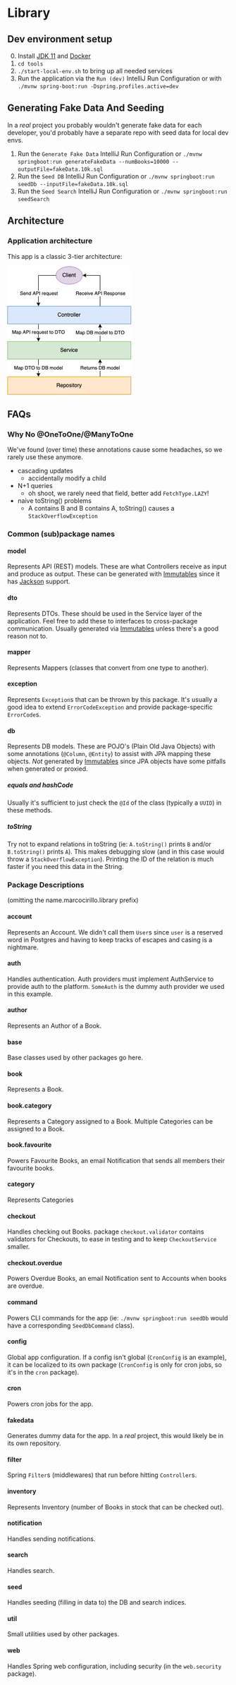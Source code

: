 # Library

## Dev environment setup

0. Install [JDK 11](https://adoptopenjdk.net/) and [Docker](https://www.docker.com/products/docker-desktop)
1. `cd tools` 
2. `./start-local-env.sh` to bring up all needed services
3. Run the application via the `Run (dev)` IntelliJ Run Configuration or with `./mvnw spring-boot:run -Dspring.profiles.active=dev`


## Generating Fake Data And Seeding

In a _real_ project you probably wouldn't generate fake data for each developer, 
you'd probably have a separate repo with seed data for local dev envs.

1. Run the `Generate Fake Data` IntelliJ Run Configuration or `./mvnw springboot:run generateFakeData --numBooks=10000 --outputFile=fakeData.10k.sql`
2. Run the `Seed DB` IntelliJ Run Configuration or `./mvnw springboot:run seedDb --inputFile=fakeData.10k.sql`
2. Run the `Seed Search` IntelliJ Run Configuration or `./mvnw springboot:run seedSearch`

## Architecture

### Application architecture

This app is a classic 3-tier architecture:

![Application Architecture ](assets/application-architecture.png)


## FAQs

### Why No @OneToOne/@ManyToOne

We've found (over time) these annotations cause some headaches, so we rarely use these anymore.

- cascading updates
  - accidentally modify a child
- N+1 queries
  - oh shoot, we rarely need that field, better add `FetchType.LAZY`!
- naive toString() problems
  - A contains B and B contains A, toString() causes a `StackOverflowException`
  
### Common (sub)package names

#### model

Represents API (REST) models. 
These are what Controllers receive as input and produce as output. 
These can be generated with [Immutables](https://immutables.github.io/) since it has [Jackson](https://github.com/FasterXML/jackson) support.

#### dto

Represents DTOs. 
These should be used in the Service layer of the application. 
Feel free to add these to interfaces to cross-package communication. 
Usually generated via [Immutables](https://immutables.github.io/) unless there's a good reason not to.

#### mapper

Represents Mappers (classes that convert from one type to another).

#### exception

Represents `Exception`s that can be thrown by this package. 
It's usually a good idea to extend `ErrorCodeException` and provide package-specific `ErrorCode`s.

#### db

Represents DB models. These are POJO's (Plain Old Java Objects) with some annotations (`@Column`, `@Entity`) to assist with JPA mapping these objects.
_Not_ generated by [Immutables](https://immutables.github.io/) since JPA objects have some pitfalls when generated or proxied.

##### equals and hashCode

Usually it's sufficient to just check the `@Id` of the class (typically a `UUID`) in these methods.

##### toString

Try not to expand relations in toString (ie: `A.toString()` prints `B` and/or `B.toString()` prints `A`). 
This makes debugging slow (and in this case would throw a `StackOverflowException`). 
Printing the ID of the relation is much faster if you need this data in the String. 

### Package Descriptions

(omitting the name.marcocirillo.library prefix)

#### account

Represents an Account. We didn't call them `User`s since `user` is a reserved word in Postgres and having to keep tracks of escapes and casing is a nightmare.

#### auth

Handles authentication. Auth providers must implement AuthService to provide auth to the platform. `SomeAuth` is the dummy auth provider we used in this example.

#### author

Represents an Author of a Book.

#### base

Base classes used by other packages go here.

#### book

Represents a Book. 

#### book.category

Represents a Category assigned to a Book. Multiple Categories can be assigned to a Book.

#### book.favourite

Powers Favourite Books, an email Notification that sends all members their favourite books.

#### category

Represents Categories

#### checkout

Handles checking out Books. package `checkout.validator` contains validators for Checkouts, to ease in testing and to keep `CheckoutService` smaller.

#### checkout.overdue

Powers Overdue Books, an email Notification sent to Accounts when books are overdue.

#### command

Powers CLI commands for the app (ie: `./mvnw springboot:run seedDb` would have a corresponding `SeedDbCommand` class).

#### config

Global app configuration. If a config isn't global (`CronConfig` is an example), it can be localized to its own package (`CronConfig` is only for cron jobs, so it's in the `cron` package).

#### cron

Powers cron jobs for the app.

#### fakedata

Generates dummy data for the app. In a _real_ project, this would likely be in its own repository.

#### filter

Spring `Filter`s (middlewares) that run before hitting `Controller`s.

#### inventory

Represents Inventory (number of Books in stock that can be checked out).

#### notification

Handles sending notifications.

#### search

Handles search.

#### seed

Handles seeding (filling in data to) the DB and search indices.

#### util

Small utilities used by other packages.

#### web

Handles Spring web configuration, including security (in the `web.security` package).
